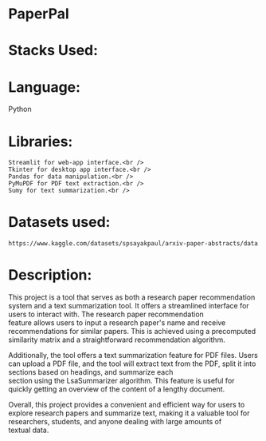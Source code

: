 # PaperPal
# Stacks Used:

 # Language:<br />
  Python<br />
# Libraries:<br />
	Streamlit for web-app interface.<br />
	Tkinter for desktop app interface.<br /> 
	Pandas for data manipulation.<br />
	PyMuPDF for PDF text extraction.<br />
	Sumy for text summarization.<br />
# Datasets used:<br />
	https://www.kaggle.com/datasets/spsayakpaul/arxiv-paper-abstracts/data

# Description:<br />
This project is a tool that serves as both a research paper recommendation system and a text summarization tool. It offers a streamlined interface for users to interact with. The research paper recommendation<br />feature allows users to input a research paper's name and receive recommendations for similar papers. This is achieved using a precomputed similarity matrix and a straightforward recommendation algorithm.<br />

Additionally, the tool offers a text summarization feature for PDF files. Users can upload a PDF file, and the tool will extract text from the PDF, split it into sections based on headings, and summarize each <br />section using the LsaSummarizer algorithm. This feature is useful for quickly getting an overview of the content of a lengthy document.<br />

Overall, this project provides a convenient and efficient way for users to explore research papers and summarize text, making it a valuable tool for researchers, students, and anyone dealing with large amounts of<br /> textual data.
